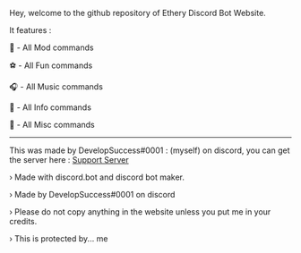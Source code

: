 Hey, welcome to the github repository of Ethery Discord Bot Website.

It features :

🦺 - All Mod commands

⚽ - All Fun commands

🎧 - All Music commands

📄 - All Info commands

📁 - All Misc commands

--------------------------

This was made by DevelopSuccess#0001 : (myself) on discord, you can get the server here : [Support Server](https://discord.gg/HMmReacb)

› Made with discord.bot and discord bot maker.

› Made by DevelopSuccess#0001 on discord

› Please do not copy anything in the website unless you put me in your credits.

› This is protected by... me
